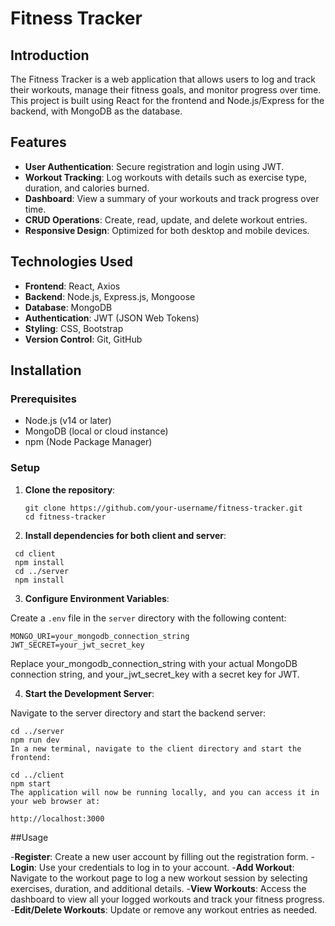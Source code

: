 # Fitness Tracker


## Introduction

The Fitness Tracker is a web application that allows users to log and track their workouts, manage their fitness goals, and monitor progress over time. This project is built using React for the frontend and Node.js/Express for the backend, with MongoDB as the database.

## Features

- **User Authentication**: Secure registration and login using JWT.
- **Workout Tracking**: Log workouts with details such as exercise type, duration, and calories burned.
- **Dashboard**: View a summary of your workouts and track progress over time.
- **CRUD Operations**: Create, read, update, and delete workout entries.
- **Responsive Design**: Optimized for both desktop and mobile devices.

## Technologies Used

- **Frontend**: React, Axios
- **Backend**: Node.js, Express.js, Mongoose
- **Database**: MongoDB
- **Authentication**: JWT (JSON Web Tokens)
- **Styling**: CSS, Bootstrap
- **Version Control**: Git, GitHub

## Installation

### Prerequisites

- Node.js (v14 or later)
- MongoDB (local or cloud instance)
- npm (Node Package Manager)

### Setup

1. **Clone the repository**:

   ```
   git clone https://github.com/your-username/fitness-tracker.git
   cd fitness-tracker
   ```
   
2. **Install dependencies for both client and server**:

```
 cd client
 npm install
 cd ../server
 npm install
```

3.  **Configure Environment Variables**:

   Create a `.env` file in the `server` directory with the following content:

   ```env
   MONGO_URI=your_mongodb_connection_string
   JWT_SECRET=your_jwt_secret_key
   ```

Replace your_mongodb_connection_string with your actual MongoDB connection string, and your_jwt_secret_key with a secret key for JWT.

4. **Start the Development Server**:

Navigate to the server directory and start the backend server:

```
cd ../server
npm run dev
In a new terminal, navigate to the client directory and start the frontend:
```
```
cd ../client
npm start
The application will now be running locally, and you can access it in your web browser at:
```

```
http://localhost:3000
```

##Usage

-**Register**: Create a new user account by filling out the registration form.
-**Login**: Use your credentials to log in to your account.
-**Add Workout**: Navigate to the workout page to log a new workout session by selecting exercises, duration, and additional details.
-**View Workouts**: Access the dashboard to view all your logged workouts and track your fitness progress.
-**Edit/Delete Workouts**: Update or remove any workout entries as needed.
